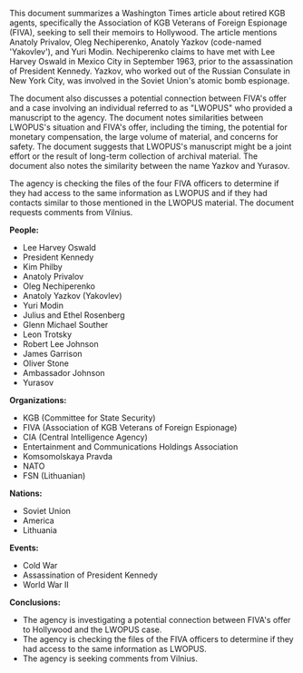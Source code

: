 This document summarizes a Washington Times article about retired KGB agents, specifically the Association of KGB Veterans of Foreign Espionage (FIVA), seeking to sell their memoirs to Hollywood. The article mentions Anatoly Privalov, Oleg Nechiperenko, Anatoly Yazkov (code-named 'Yakovlev'), and Yuri Modin. Nechiperenko claims to have met with Lee Harvey Oswald in Mexico City in September 1963, prior to the assassination of President Kennedy. Yazkov, who worked out of the Russian Consulate in New York City, was involved in the Soviet Union's atomic bomb espionage.

The document also discusses a potential connection between FIVA's offer and a case involving an individual referred to as "LWOPUS" who provided a manuscript to the agency. The document notes similarities between LWOPUS's situation and FIVA's offer, including the timing, the potential for monetary compensation, the large volume of material, and concerns for safety. The document suggests that LWOPUS's manuscript might be a joint effort or the result of long-term collection of archival material. The document also notes the similarity between the name Yazkov and Yurasov.

The agency is checking the files of the four FIVA officers to determine if they had access to the same information as LWOPUS and if they had contacts similar to those mentioned in the LWOPUS material. The document requests comments from Vilnius.

**People:**

*   Lee Harvey Oswald
*   President Kennedy
*   Kim Philby
*   Anatoly Privalov
*   Oleg Nechiperenko
*   Anatoly Yazkov (Yakovlev)
*   Yuri Modin
*   Julius and Ethel Rosenberg
*   Glenn Michael Souther
*   Leon Trotsky
*   Robert Lee Johnson
*   James Garrison
*   Oliver Stone
*   Ambassador Johnson
*   Yurasov

**Organizations:**

*   KGB (Committee for State Security)
*   FIVA (Association of KGB Veterans of Foreign Espionage)
*   CIA (Central Intelligence Agency)
*   Entertainment and Communications Holdings Association
*   Komsomolskaya Pravda
*   NATO
*   FSN (Lithuanian)

**Nations:**

*   Soviet Union
*   America
*   Lithuania

**Events:**

*   Cold War
*   Assassination of President Kennedy
*   World War II

**Conclusions:**

*   The agency is investigating a potential connection between FIVA's offer to Hollywood and the LWOPUS case.
*   The agency is checking the files of the FIVA officers to determine if they had access to the same information as LWOPUS.
*   The agency is seeking comments from Vilnius.
